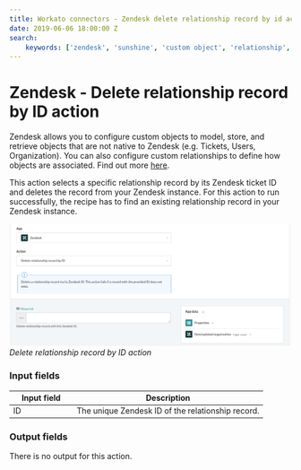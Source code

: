```yaml
---
title: Workato connectors - Zendesk delete relationship record by id action
date: 2019-06-06 18:00:00 Z
search:
    keywords: ['zendesk', 'sunshine', 'custom object', 'relationship', 'delete', 'update']
---
```


# Zendesk - Delete relationship record by ID action
Zendesk allows you to configure custom objects to model, store, and retrieve objects that are not native to Zendesk (e.g. Tickets, Users, Organization). You can also configure custom relationships to define how objects are associated. Find out more [here](/connectors/zendesk/custom-objects.md).

This action selects a specific relationship record by its Zendesk ticket ID and deletes the record from your Zendesk instance. For this action to run successfully, the recipe has to find an existing relationship record in your Zendesk instance.

![Delete relationship record by ID action](/assets/images/connectors/zendesk/delete-relationship-record-by-id-action.png)
*Delete relationship record by ID action*

### Input fields
<table class="unchanged rich-diff-level-one">
  <thead>
    <tr>
      <th width='25%'>Input field</th>
      <th>Description</th>
    </tr>
  </thead>
  <tbody>
    <tr>
      <td>ID</td>
      <td>
        The unique Zendesk ID of the relationship record.
      </td>
    </tr>
  </tbody>
</table>

### Output fields
There is no output for this action.
